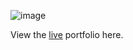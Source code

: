 ![image](https://github.com/kdalangan/kdalangan.github.io/assets/143077703/b83136d9-e5b6-4b9b-a7c6-e4015dda1299)


View the [live](https://kdalangan.github.io/) portfolio here. 




